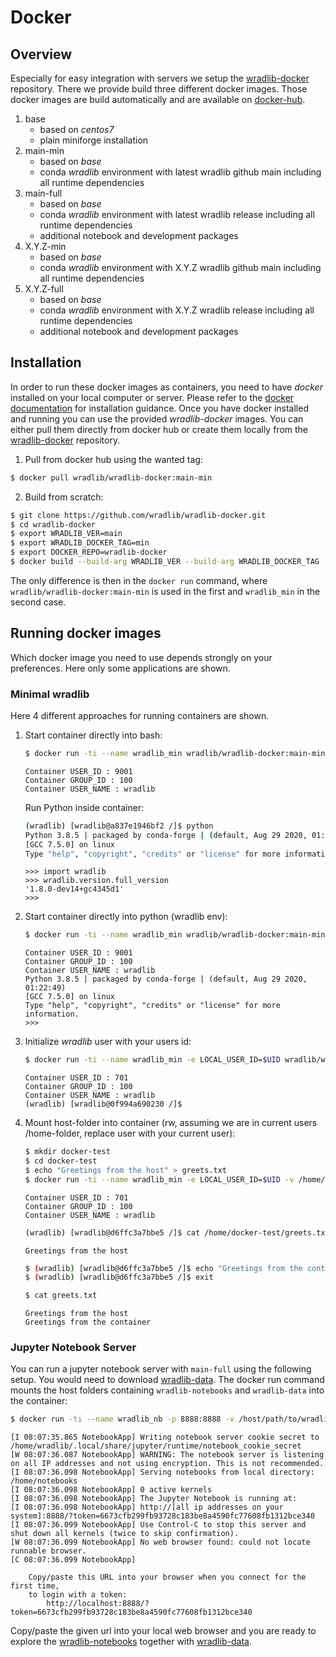 # Docker

## Overview

Especially for easy integration with servers we setup the [wradlib-docker](https://github.com/wradlib/wradlib-docker) repository. There we provide build three different docker images. Those docker images are build automatically and are available on [docker-hub](https://hub.docker.com/r/wradlib/wradlib-docker/tags).

1. base
   * based on *centos7*
   * plain miniforge installation
2. main-min
   * based on *base*
   * conda *wradlib* environment with latest wradlib github main including all runtime dependencies
3. main-full
   * based on *base*
   * conda *wradlib* environment with latest wradlib release including all runtime dependencies
   * additional notebook and development packages
4. X.Y.Z-min
   * based on *base*
   * conda *wradlib* environment with X.Y.Z wradlib github main including all runtime dependencies
5. X.Y.Z-full
   * based on *base*
   * conda *wradlib* environment with X.Y.Z wradlib release including all runtime dependencies
   * additional notebook and development packages

## Installation

In order to run these docker images as containers, you need to have *docker* installed on your local computer or server. Please refer to the [docker documentation](https://docs.docker.com/get-docker) for installation guidance. Once you have docker installed and running you can use the provided *wradlib-docker* images. You can either pull them directly from docker hub or create them locally from the [wradlib-docker](https://github.com/wradlib/wradlib-docker) repository.

1. Pull from docker hub using the wanted tag:

```bash
$ docker pull wradlib/wradlib-docker:main-min
```

2. Build from scratch:

```bash
$ git clone https://github.com/wradlib/wradlib-docker.git
$ cd wradlib-docker
$ export WRADLIB_VER=main
$ export WRADLIB_DOCKER_TAG=min
$ export DOCKER_REPO=wradlib-docker
$ docker build --build-arg WRADLIB_VER --build-arg WRADLIB_DOCKER_TAG --build-arg DOCKER_REPO -t wradlib_min .
```

The only difference is then in the `docker run` command, where `wradlib/wradlib-docker:main-min` is used in the first and `wradlib_min` in the second case.

## Running docker images

Which docker image you need to use depends strongly on your preferences. Here only some applications are shown.

### Minimal wradlib

Here 4 different approaches for running containers are shown.

1. Start container directly into bash:

    ```bash
    $ docker run -ti --name wradlib_min wradlib/wradlib-docker:main-min /bin/bash
    ```
    ```
    Container USER_ID : 9001
    Container GROUP_ID : 100
    Container USER_NAME : wradlib
    ```

    Run Python inside container:

    ```bash
    (wradlib) [wradlib@a837e1946bf2 /]$ python
    Python 3.8.5 | packaged by conda-forge | (default, Aug 29 2020, 01:22:49)
    [GCC 7.5.0] on linux
    Type "help", "copyright", "credits" or "license" for more information.
    ```
    ```ipython
    >>> import wradlib
    >>> wradlib.version.full_version
    '1.8.0-dev14+gc4345d1'
    >>>
    ```

2. Start container directly into python (wradlib env):

    ```bash
    $ docker run -ti --name wradlib_min wradlib/wradlib-docker:main-min /opt/conda/envs/wradlib/bin/python
    ```
    ```
    Container USER_ID : 9001
    Container GROUP_ID : 100
    Container USER_NAME : wradlib
    Python 3.8.5 | packaged by conda-forge | (default, Aug 29 2020, 01:22:49)
    [GCC 7.5.0] on linux
    Type "help", "copyright", "credits" or "license" for more information.
    >>>
    ```

3. Initialize *wradlib* user with your users id:

    ```bash
    $ docker run -ti --name wradlib_min -e LOCAL_USER_ID=$UID wradlib/wradlib-docker:main-min /bin/bash
    ```
    ```
    Container USER_ID : 701
    Container GROUP_ID : 100
    Container USER_NAME : wradlib
    (wradlib) [wradlib@0f994a690230 /]$
    ```

4. Mount host-folder into container (rw, assuming we are in current users /home-folder, replace user with your current user):

    ```bash
    $ mkdir docker-test
    $ cd docker-test
    $ echo "Greetings from the host" > greets.txt
    $ docker run -ti --name wradlib_min -e LOCAL_USER_ID=$UID -v /home/user/docker-test:/home/docker-test wradlib/wradlib-docker:main-min /bin/bash
    ```
    ```
    Container USER_ID : 701
    Container GROUP_ID : 100
    Container USER_NAME : wradlib
    ```
    ```bash
    (wradlib) [wradlib@d6ffc3a7bbe5 /]$ cat /home/docker-test/greets.txt
    ```
    ```
    Greetings from the host
    ```
    ```bash
    $ (wradlib) [wradlib@d6ffc3a7bbe5 /]$ echo "Greetings from the container" >> /home/docker-test/greets.txt
    $ (wradlib) [wradlib@d6ffc3a7bbe5 /]$ exit
    ```
    ```bash
    $ cat greets.txt
    ```
    ```
    Greetings from the host
    Greetings from the container
    ```

### Jupyter Notebook Server

You can run a jupyter notebook server with `main-full` using the following setup. You would need to download [wradlib-data](https://github.com/wradlib/wradlib-data). The docker run command mounts the host folders containing `wradlib-notebooks` and `wradlib-data` into the container:

```bash
$ docker run -ti --name wradlib_nb -p 8888:8888 -v /host/path/to/wradlib-notebooks:/home/notebooks -v /host/path/to/wradlib-data:/home/wradlib-data -e LOCAL_USER_ID=$UID -e WRADLIB_DATA=/home/wradlib-data wradlib/wradlib-docker:main-full /opt/conda/envs/wradlib/bin/jupyter notebook --notebook-dir=/home/notebooks --ip='*' --port=8888
```

```
[I 08:07:35.865 NotebookApp] Writing notebook server cookie secret to /home/wradlib/.local/share/jupyter/runtime/notebook_cookie_secret
[W 08:07:36.087 NotebookApp] WARNING: The notebook server is listening on all IP addresses and not using encryption. This is not recommended.
[I 08:07:36.098 NotebookApp] Serving notebooks from local directory: /home/notebooks
[I 08:07:36.098 NotebookApp] 0 active kernels
[I 08:07:36.098 NotebookApp] The Jupyter Notebook is running at:
[I 08:07:36.098 NotebookApp] http://[all ip addresses on your system]:8888/?token=6673cfb299fb93728c183be8a4590fc77608fb1312bce340
[I 08:07:36.099 NotebookApp] Use Control-C to stop this server and shut down all kernels (twice to skip confirmation).
[W 08:07:36.099 NotebookApp] No web browser found: could not locate runnable browser.
[C 08:07:36.099 NotebookApp]

    Copy/paste this URL into your browser when you connect for the first time,
    to login with a token:
        http://localhost:8888/?token=6673cfb299fb93728c183be8a4590fc77608fb1312bce340
```

Copy/paste the given url into your local web browser and you are ready to explore the [wradlib-notebooks](https://github.com/wradlib/wradlib/tree/main/examples/notebooks) together with [wradlib-data](https://github.com/wradlib/wradlib-data).
